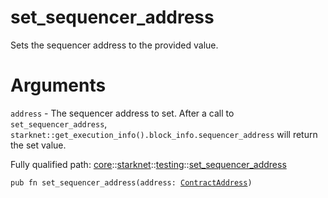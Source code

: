 # set_sequencer_address

Sets the sequencer address to the provided value.
# Arguments

`address` - The sequencer address to set.
After a call to `set_sequencer_address`,
`starknet::get_execution_info().block_info.sequencer_address` will return the set value.

Fully qualified path: [core](./core.md)::[starknet](./core-starknet.md)::[testing](./core-starknet-testing.md)::[set_sequencer_address](./core-starknet-testing-set_sequencer_address.md)

<pre><code class="language-cairo">pub fn set_sequencer_address(address: <a href="core-starknet-contract_address-ContractAddress.html">ContractAddress</a>)</code></pre>

